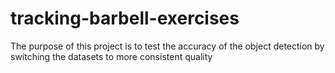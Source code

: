 # tracking-barbell-exercises
The purpose of this project is to test the accuracy of the object detection by switching the datasets to more consistent quality
